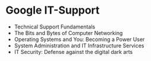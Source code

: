 # Google IT-Support

+ Technical Support Fundamentals
+ The Bits and Bytes of Computer Networking
+ Operating Systems and You: Becoming a Power User
+ System Administration and IT Infrastructure Services
+ IT Security: Defense against the digital dark arts
